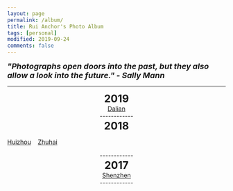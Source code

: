 ```yaml
---
layout: page
permalink: /album/
title: Rui Anchor's Photo Album
tags: [personal]
modified: 2019-09-24
comments: false
---
```


<strong><i><font size = "+1">"Photographs open doors into the past, but they also allow a look into the future."  - Sally Mann</font></i></strong>

----

<center><strong><font size = "+2">2019</font></strong></center>

<div style="text-align: center;font: Blue"><a href="{{site.baseurl}}/album/2019/0914-dalian.md">Dalian</a></div>

<center>------------</center>

<center><strong><font size = "+2">2018</font></strong></center>

[Huizhou](album/2018/0403-huizhou.md) &nbsp;&nbsp; [Zhuhai](album/2018/0120-zhuhai.md)

<center>------------</center>

<center><strong><font size = "+2">2017</font></strong></center>

<div style="text-align: center;font: Blue"><a href="{{site.baseurl}}/album/2017/1224-shenzhen.md">Shenzhen</a></div>

<center>------------</center>